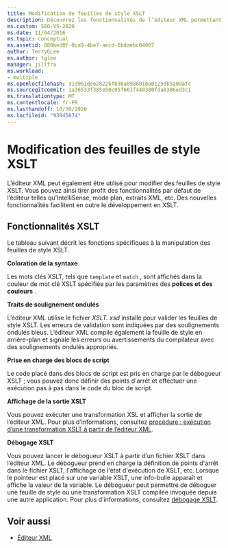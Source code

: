 ```yaml
---
title: Modification de feuilles de style XSLT
description: Découvrez les fonctionnalités de l’éditeur XML permettant de modifier les feuilles de style XSLT, notamment la coloration de la syntaxe, les soulignements et le lancement du débogueur XSLT à partir de l’éditeur.
ms.custom: SEO-VS-2020
ms.date: 11/04/2016
ms.topic: conceptual
ms.assetid: 080bed0f-0ca9-4be7-aecd-6bdaebc04007
author: TerryGLee
ms.author: tglee
manager: jillfra
ms.workload:
- multiple
ms.openlocfilehash: 31d961de62822bf036a898601ba0125db5a0dafc
ms.sourcegitcommit: 1a36533f385e50c05f661f440380fda6386ed3c1
ms.translationtype: MT
ms.contentlocale: fr-FR
ms.lasthandoff: 10/30/2020
ms.locfileid: "93045874"
---
```

# <a name="edit-xslt-style-sheets"></a>Modification des feuilles de style XSLT

L’éditeur XML peut également être utilisé pour modifier des feuilles de style XSLT. Vous pouvez ainsi tirer profit des fonctionnalités par défaut de l’éditeur telles qu’IntelliSense, mode plan, extraits XML, etc. Des nouvelles fonctionnalités facilitent en outre le développement en XSLT.

## <a name="xslt-features"></a>Fonctionnalités XSLT

Le tableau suivant décrit les fonctions spécifiques à la manipulation des feuilles de style XSLT.

**Coloration de la syntaxe**

Les mots clés XSLT, tels que `template` et `match` , sont affichés dans la couleur de mot clé XSLT spécifiée par les paramètres des **polices et des couleurs** .

**Traits de soulignement ondulés**

L’éditeur XML utilise le fichier *XSLT. xsd* installé pour valider les feuilles de style XSLT. Les erreurs de validation sont indiquées par des soulignements ondulés bleus. L’éditeur XML compile également la feuille de style en arrière-plan et signale les erreurs ou avertissements du compilateur avec des soulignements ondulés appropriés.

**Prise en charge des blocs de script**

Le code placé dans des blocs de script est pris en charge par le débogueur XSLT ; vous pouvez donc définir des points d'arrêt et effectuer une exécution pas à pas dans le code du bloc de script.

**Affichage de la sortie XSLT**

Vous pouvez exécuter une transformation XSL et afficher la sortie de l’éditeur XML. Pour plus d’informations, consultez [procédure : exécution d’une transformation XSLT à partir de l’éditeur XML](../xml-tools/how-to-execute-an-xslt-transformation-from-the-xml-editor.md).

**Débogage XSLT**

Vous pouvez lancer le débogueur XSLT à partir d’un fichier XSLT dans l’éditeur XML. Le débogueur prend en charge la définition de points d'arrêt dans le fichier XSLT, l'affichage de l'état d'exécution de XSLT, etc. Lorsque le pointeur est placé sur une variable XSLT, une info-bulle apparaît et affiche la valeur de la variable. Le débogueur peut permettre de déboguer une feuille de style ou une transformation XSLT compilée invoquée depuis une autre application. Pour plus d’informations, consultez [débogage XSLT](../xml-tools/debugging-xslt.md).

## <a name="see-also"></a>Voir aussi

- [Éditeur XML](../xml-tools/xml-editor.md)
